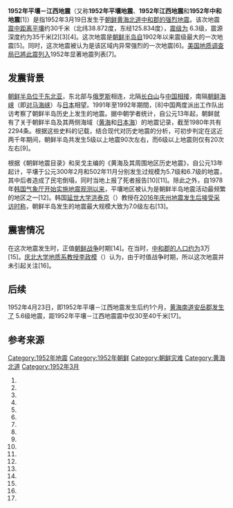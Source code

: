**1952年平壤－江西地震**（又称**1952年平壤地震**、**1952年江西地震**和**1952年中和地震**\[1\]）是指1952年3月19日发生于[朝鲜](https://zh.wikipedia.org/wiki/朝鲜 "wikilink")[黄海北道](../Page/黄海北道.md "wikilink")[中和郡的强烈](https://zh.wikipedia.org/wiki/中和郡 "wikilink")[地震](../Page/地震.md "wikilink")。该次地震[震中距离](https://zh.wikipedia.org/wiki/震中 "wikilink")[平壤](../Page/平壤.md "wikilink")约30千米（北纬38.872度，东经125.834度），[震级为](https://zh.wikipedia.org/wiki/震级 "wikilink") 6.3级，震源深度约为35千米\[2\]\[3\]\[4\]。这次地震是[朝鲜半岛自](https://zh.wikipedia.org/wiki/朝鲜半岛 "wikilink")1902年以来震级最大的一次地震\[5\]。同时，这次地震被认为是该区域内异常强烈的一次地震\[6\]。[美国地质调查局已將此震列入](https://zh.wikipedia.org/wiki/美国地质调查局 "wikilink")1952年显著地震列表\[7\]。

## 发震背景

[朝鲜半岛位于](https://zh.wikipedia.org/wiki/朝鲜半岛 "wikilink")[东北亚](../Page/东北亚.md "wikilink")，东北部与[俄罗斯](../Page/俄罗斯.md "wikilink")相连，北隔[长白山](../Page/长白山.md "wikilink")与[中国相接](https://zh.wikipedia.org/wiki/中国 "wikilink")，南隔[朝鲜海峡](https://zh.wikipedia.org/wiki/朝鲜海峡 "wikilink")（即[对马海峡](https://zh.wikipedia.org/wiki/对马海峡 "wikilink")）与[日本](../Page/日本.md "wikilink")相望。1991年至1992年期間，\[8\]中国两度派出工作队出访考察了朝鲜半岛历史上发生的地震。据中朝学者统计，自公元13年起，朝鲜就有了关于朝鲜半岛及其两侧海域（[黄海](../Page/黄海.md "wikilink")和[日本海](../Page/日本海.md "wikilink")）的地震记录，截至1980年共有2294条。根据这些史料的记载，结合现代对历史地震的分析，可初步判定在这近两千年期间，朝鲜半岛共发生5级以上地震90次左右，而6级以上地震则仅有20次左右\[9\]。

根据《朝鲜地震目录》和吴戈主编的《黄海及其周围地区历史地震》，自公元13年起计，平壤于公元300年2月和502年11月分别发生过规模为5.7级和6.7级的地震，其中后者造成了民宅倒塌，同时当地上报了死者报告\[10\]\[11\]。除此之外，自1978年[韩国气象厅开始实施地震观测以来](https://zh.wikipedia.org/wiki/韩国气象厅 "wikilink")，平壤地区被认为是朝鲜半岛地震活动最频繁的地区之一\[12\]。韩国[延世大学洪泰京](https://zh.wikipedia.org/wiki/延世大学 "wikilink")（）教授在[2016年庆州地震发生后接受采访时称](https://zh.wikipedia.org/wiki/2016年庆州地震 "wikilink")，朝鲜半岛发生的地震最大规模大致为7.0级左右\[13\]。

## 震害情况

在这次地震发生时，正值[朝鲜战争](../Page/朝鲜战争.md "wikilink")时期\[14\]。在当时，[中和郡的人口约为](https://zh.wikipedia.org/wiki/中和郡 "wikilink")3万\[15\]。[庆北大学地质系教授李政模](https://zh.wikipedia.org/wiki/庆北大学 "wikilink")（）认为，由于时值战争时期，所以这次地震并未引起关注\[16\]。

## 后续

1952年4月23日，即1952年平壤－江西地震发生后约1个月，[黄海南道](../Page/黄海南道.md "wikilink")[安岳郡发生了](https://zh.wikipedia.org/wiki/安岳郡 "wikilink") 5.6级地震，距1952年平壤－江西地震震中仅30至40千米\[17\]。

## 参考来源

[Category:1952年地震](https://zh.wikipedia.org/wiki/Category:1952年地震 "wikilink") [Category:1952年朝鲜](https://zh.wikipedia.org/wiki/Category:1952年朝鲜 "wikilink") [Category:朝鲜灾难](https://zh.wikipedia.org/wiki/Category:朝鲜灾难 "wikilink") [Category:黄海北道](https://zh.wikipedia.org/wiki/Category:黄海北道 "wikilink") [Category:1952年3月](https://zh.wikipedia.org/wiki/Category:1952年3月 "wikilink")

1.

2.
3.
4.
5.
6.

7.

8.

9.
10.

11.

12.

13.

14.

15.

16.

17.